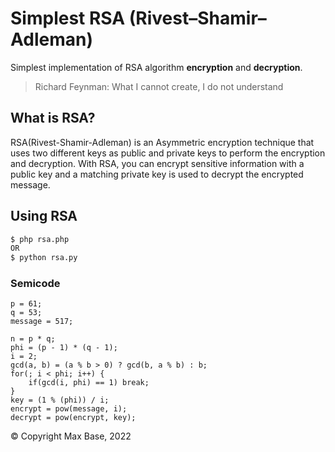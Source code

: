 # Simplest RSA (Rivest–Shamir–Adleman)

Simplest implementation of RSA algorithm **encryption** and **decryption**.

> Richard Feynman: What I cannot create, I do not understand

## What is RSA?

RSA(Rivest-Shamir-Adleman) is an Asymmetric encryption technique that uses two different keys as public and private keys to perform the encryption and decryption. With RSA, you can encrypt sensitive information with a public key and a matching private key is used to decrypt the encrypted message.

## Using RSA

```sh
$ php rsa.php
OR
$ python rsa.py
```

### Semicode

```
p = 61;
q = 53;
message = 517;

n = p * q;
phi = (p - 1) * (q - 1);
i = 2;
gcd(a, b) = (a % b > 0) ? gcd(b, a % b) : b;
for(; i < phi; i++) {
    if(gcd(i, phi) == 1) break;
}
key = (1 % (phi)) / i;
encrypt = pow(message, i);
decrypt = pow(encrypt, key);
```

© Copyright Max Base, 2022
